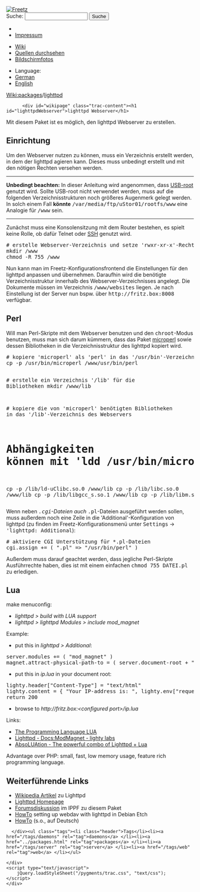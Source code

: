 <!DOCTYPE html PUBLIC "-//W3C//DTD XHTML 1.0 Strict//EN" "http://www.w3.org/TR/xhtml1/DTD/xhtml1-strict.dtd">
<html xmlns="http://www.w3.org/1999/xhtml">

  <head>
    <title>
      packages/lighttpd – Freetz
    </title>
      <meta http-equiv="Content-Type" content="text/html; charset=UTF-8" />
      <meta http-equiv="X-UA-Compatible" content="IE=edge" />
    <!--[if IE]><script type="text/javascript">
      if (/^#__msie303:/.test(window.location.hash))
        window.location.replace(window.location.hash.replace(/^#__msie303:/, '#'));
    </script><![endif]-->
        <link rel="search" href="/search" />
        <link rel="help" href="../TracGuide.html" />
        <link rel="alternate" href="lighttpd%3Fformat=txt" type="text/x-trac-wiki" title="Reiner Text" />
        <link rel="up" href="../packages.html" title="Übergeordnete Wiki-Seite anzeigen" />
        <link rel="start" href="/wiki" />
        <link rel="stylesheet" href="../../chrome/common/css/trac.css" type="text/css" /><link rel="stylesheet" href="../../chrome/common/css/wiki.css" type="text/css" /><link rel="stylesheet" href="../../chrome/wikiextras/css/phrases.css" type="text/css" /><link rel="stylesheet" href="../../chrome/wikiextras/css/boxes.css" type="text/css" /><link rel="stylesheet" href="../../chrome/wikiextras/css/boxes-300.css" type="text/css" /><link rel="stylesheet" href="../../chrome/wikiextras/css/boxes-narrow-toc.css" type="text/css" /><link rel="stylesheet" href="../../wikicss.css" type="text/css" /><link rel="stylesheet" href="../../chrome/tags/css/tractags.css" type="text/css" /><link rel="stylesheet" href="../../chrome/wikinegotiator/css/langmenu-ctxnav.css" type="text/css" />
        <link rel="shortcut icon" href="/favicon.ico" type="image/x-icon" />
        <link rel="icon" href="/favicon.ico" type="image/x-icon" />
      <link type="application/opensearchdescription+xml" rel="search" href="/search/opensearch" title="Freetz durchsuchen" />
      <script type="text/javascript" charset="utf-8" src="../../chrome/common/js/jquery.js"></script>
      <script type="text/javascript" charset="utf-8" src="../../chrome/common/js/babel.js"></script>
      <script type="text/javascript" charset="utf-8" src="../../chrome/common/js/messages/de.js"></script>
      <script type="text/javascript" charset="utf-8" src="../../chrome/common/js/trac.js"></script>
      <script type="text/javascript" charset="utf-8" src="../../chrome/common/js/search.js"></script>
      <script type="text/javascript" charset="utf-8" src="../../chrome/common/js/folding.js"></script>
    <script type="text/javascript">
      jQuery(document).ready(function($) {
        $("#content").find("h1,h2,h3,h4,h5,h6").addAnchor(_("Link to this section"));
        $("#content").find(".wikianchor").each(function() {
          $(this).addAnchor(babel.format(_("Link to #%(id)s"), {id: $(this).attr('id')}));
        });
        $(".foldable").enableFolding(true, true);
      });
    </script>
  </head>
  <body>
    <div id="banner">
      <div id="header">
        <a id="logo" href="/wiki"><img src="../../chrome/common/freetz_motd.png" alt="Freetz" /></a>
      </div>
      <form id="search" action="https://www.google.com/search" method="get" onsubmit="; this.elements.namedItem('q').value = this.elements.namedItem('oq').value + ' site:freetz.github.io'">
        <div>
          <label for="proj-search">Suche:</label>
          <input type="text" id="proj-search" name="oq" size="18" value="" />
          <input type="hidden" name="q" value="" />
          <input type="submit" value="Suche" />
        </div>
      </form>
      <div id="metanav" class="nav">
    <ul>
      <li class="first"><li class="last"><a href="../Impressum.html">Impressum</a></li>
    </ul>
  </div>
    </div>
    <div id="mainnav" class="nav">
    <ul>
      <li class="first active"><a href="/wiki">Wiki</a></li><li><a href="https://github.com/Freetz-NG/freetz-ng/commits/master">Quellen durchsehen</a></li><li class="last"><a href="/screenshots">Bildschirmfotos</a></li>
    </ul>
  </div>
    <div id="langmenu"><ul><li class="first"><span title="Select a language of wiki content">Language:</span></li><li class=" active"><a class="" href="lighttpd.html" title="displaying language (default)">German</a></li><li class=" last"><a class=" notexist" href="/wiki/packages/lighttpd.en" title="(not available)">English</a></li></ul></div><p /><div id="main">
      <div id="pagepath" class="noprint">
  <a class="pathentry first" title="Zeige WikiStart an" href="/wiki">Wiki:</a><a class="pathentry" href="../packages.html" title="Zeige packages an">packages</a><span class="pathentry sep">/</span><a class="pathentry" href="lighttpd.html" title="Zeige packages/lighttpd an">lighttpd</a>
</div>
    <div id="content" class="wiki">
      <div class="wikipage searchable">

          <div id="wikipage" class="trac-content"><h1 id="lighttpdWebserver">lighttpd Webserver</h1>
<p>
Mit diesem Paket ist es möglich, den lighttpd Webserver zu erstellen.
</p>
<h2 id="Einrichtung">Einrichtung</h2>
<p>
Um den Webserver nutzen zu können, muss ein Verzeichnis erstellt werden, in dem der lighttpd agieren kann. Dieses muss unbedingt erstellt und mit den nötigen Rechten versehen werden.
</p>
<hr />
<p>
<strong>Unbedingt beachten:</strong> In dieser Anleitung wird angenommen, dass <a class="wiki" href="usbroot.html">USB-root</a> genutzt wird. Sollte USB-root nicht verwendet werden, muss auf die folgenden Verzeichnisstrukturen noch größeres Augenmerk gelegt werden. In solch einem Fall <strong>könnte</strong> <tt>/var/media/ftp/uStor01/rootfs/www</tt> eine Analogie für <tt>/www</tt> sein.
</p>
<hr />
<p>
Zunächst muss eine Konsolensitzung mit dem Router bestehen, es spielt keine Rolle, ob dafür Telnet oder <a class="wiki" href="dropbear.html">SSH</a> genutzt wird.
</p>
<div class="code"><pre><span class="c"># erstelle Webserver-Verzeichnis und setze 'rwxr-xr-x'-Rechte
</span>mkdir /www
chmod -R 755 /www
</pre></div><p>
Nun kann man im Freetz-Konfigurationsfrontend die Einstellungen für den lighttpd anpassen und übernehmen. Daraufhin wird die benötigte Verzeichnisstruktur innerhalb des Webserver-Verzeichnisses angelegt. Die Dokumente müssen im Verzeichnis <tt>/www/websites</tt> liegen. Je nach Einstellung ist der Server nun bspw. über <tt>http://fritz.box:8008</tt> verfügbar.
</p>
<h2 id="Perl">Perl</h2>
<p>
Will man Perl-Skripte mit dem Webserver benutzen und den <tt>chroot</tt>-Modus benutzen, muss man sich darum kümmern, dass das Paket <a class="wiki" href="microperl.html">microperl</a> sowie dessen Bibliotheken in die Verzeichnisstruktur des lighttpd kopiert wird.
</p>
<div class="code"><pre><span class="c"># kopiere 'microperl' als 'perl' in das '/usr/bin'-Verzeichnis des Webservers
</span>cp -p /usr/bin/microperl /www/usr/bin/perl

<span class="c"># erstelle ein Verzeichnis '/lib' für die Bibliotheken
</span>mkdir /www/lib

<span class="c"># kopiere die von 'microperl' benötigten Bibliotheken in das '/lib'-Verzeichnis des Webservers
# Abhängigkeiten können mit 'ldd /usr/bin/microperl' ausgegeben werden
</span>cp -p /lib/ld-uClibc.so.0 /www/lib
cp -p /lib/libc.so.0 /www/lib
cp -p /lib/libgcc_s.so.1 /www/lib
cp -p /lib/libm.so.0 /www/lib
</pre></div><p>
Wenn neben <tt>*.cgi</tt>-Dateien auch <tt>*.pl</tt>-Dateien ausgeführt werden sollen, muss außerdem noch eine Zeile in die 'Additional'-Konfiguration von lighttpd (zu finden im Freetz-Konfigurationsmenü unter <tt>Settings</tt> &rarr; <tt>'lighttpd: Additional</tt>):
</p>
<pre class="wiki"># aktiviere CGI Unterstützung für *.pl-Dateien
cgi.assign += ( ".pl" =&gt; "/usr/bin/perl" )
</pre><p>
Außerdem muss darauf geachtet werden, dass jegliche Perl-Skripte Ausführrechte haben, dies ist mit einem einfachen <tt>chmod 755 DATEI.pl</tt> zu erledigen.
</p>
<h2 id="Lua">Lua</h2>
<p>
make menuconfig:
</p>
<ul><li><em>lighttpd &gt;  build with LUA support</em>
</li><li><em>lighttpd &gt; lighttpd Modules &gt; include mod_magnet</em>
</li></ul><p>
Example:
</p>
<ul><li>put this in <em>lighttpd &gt; Additional</em>:
</li></ul><pre class="wiki">server.modules += ( "mod_magnet" )
magnet.attract-physical-path-to = ( server.document-root + "/ip.lua" )
</pre><ul><li>put this in <em>ip.lua</em> in your document root:
</li></ul><pre class="wiki">lighty.header["Content-Type"] = "text/html"
lighty.content = { "Your IP-address is: ", lighty.env["request.remote-ip"] }
return 200
</pre><ul><li>browse to <em>http://fritz.box:&lt;configured port&gt;/ip.lua</em>
</li></ul><p>
Links:
</p>
<ul><li><a class="ext-link" href="http://www.lua.org/"><span class="icon">​</span>The Programming Language LUA</a>
</li><li><a class="ext-link" href="http://redmine.lighttpd.net/wiki/lighttpd/Docs:ModMagnet"><span class="icon">​</span>Lighttpd - Docs:ModMagnet - lighty labs</a>
</li><li><a class="ext-link" href="http://redmine.lighttpd.net/wiki/1/AbsoLUAtion"><span class="icon">​</span>AbsoLUAtion - The powerful combo of Lighttpd + Lua</a>
</li></ul><p>
Advantage over PHP: small, fast, low memory usage, feature rich programming language.
</p>
<h2 id="WeiterführendeLinks">Weiterführende Links</h2>
<ul><li><a class="ext-link" href="http://de.wikipedia.org/wiki/Lighttpd"><span class="icon">​</span>Wikipedia Artikel</a> zu Lighttpd
</li><li><a class="ext-link" href="http://www.lighttpd.net"><span class="icon">​</span>Lighttpd Homepage</a>
</li><li><a class="ext-link" href="http://www.ip-phone-forum.de/showthread.php?t=185448"><span class="icon">​</span>Forumsdiskussion</a> im IPPF zu diesem Paket
</li><li><a class="ext-link" href="http://www.howtoforge.com/setting-up-webdav-with-lighttpd-debian-etch"><span class="icon">​</span>HowTo</a> setting up webdav with lighttpd in Debian Etch
</li><li><a class="ext-link" href="http://www.howtoforge.de/howto/wie-man-webdav-mit-lighttpd-auf-debian-etch-konfiguriert"><span class="icon">​</span>HowTo</a> (s.o., auf Deutsch)
</li></ul></div>

      </div><ul class="tags"><li class="header">Tags</li><li><a href="/tags/daemons" rel="tag">daemons</a> </li><li><a href="../packages.html" rel="tag">packages</a> </li><li><a href="/tags/server" rel="tag">server</a> </li><li><a href="/tags/web" rel="tag">web</a> </li></ul>

    </div>
    <script type="text/javascript">
        jQuery.loadStyleSheet("/pygments/trac.css", "text/css");
    </script>
    </div>
  </body>
</html>
